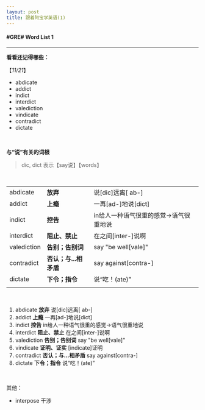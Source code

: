 ```yaml
---
layout: post
title: 跟着阿宝学英语(1)
---
```


#### #GRE# Word List 1

---

**看看还记得哪些：**

【*11/21*】

- abdicate
- addict
- indict
- interdict
- valediction
- vindicate
- contradict
- dictate

​        

**与“说”有关的词根**

>dic, dict 表示【say说】【words】

​   

|             |                |                      |
| ----------- | -------------- | -------------------- |
| abdicate    | **放弃**         | 说[dic]远离[ ab-]       |
| addict      | **上瘾**         | 一再[ad-]地说[dict]      |
| indict      | **控告**         | in给人一种语气很重的感觉→语气很重地说 |
| interdict   | **阻止、禁止**      | 在之间[inter-]说啊        |
| valediction | **告别；告别词**     | say "be well[vale]"  |
| contradict  | **否认；与...相矛盾** | say against[contra-] |
| dictate     | **下令；指令**      | 说“吃！(ate)”           |
|             |                |                      |

​      

1. abdicate **放弃**    说[dic]远离[ ab-]
2. addict **上瘾**     一再[ad-]地说[dict]
3. indict **控告**    in给人一种语气很重的感觉→语气很重地说
4. interdict **阻止、禁止**    在之间[inter-]说啊
5. valediction **告别；告别词**    say "be well[vale]"
6. vindicate **证明、证实**    [indicate]证明
7. contradict **否认；与...相矛盾**    say against[contra-]
8. dictate **下令；指令**    说“吃！(ate)”

​      

其他：

- interpose 干涉

